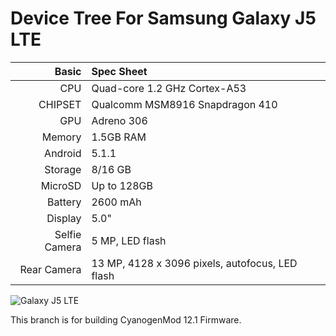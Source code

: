 Device Tree For Samsung Galaxy J5 LTE
===================================== 

Basic   | Spec Sheet
-------:|:-------------------------
CPU     | Quad-core 1.2 GHz Cortex-A53
CHIPSET | Qualcomm MSM8916 Snapdragon 410
GPU     | Adreno 306
Memory  | 1.5GB RAM
Android | 5.1.1
Storage | 8/16 GB
MicroSD | Up to 128GB
Battery | 2600 mAh
Display | 5.0"
Selfie Camera  | 5 MP, LED flash
Rear Camera  | 13 MP,  4128 x 3096 pixels, autofocus, LED flash


![Galaxy J5 LTE](http://cdn2.gsmarena.com/vv/pics/samsung/samsung-galaxy-j5-sm-j500f-1.jpg "Galaxy J5 LTE")

This branch is for building CyanogenMod 12.1 Firmware.
